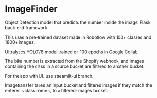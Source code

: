 # ImageFinder
Object Detection model that predicts the number inside the image.
Flask back-end framework.

This uses a pre-trained dataset made in Roboflow with 100+ classes and 1800+ images. 

Ultralytics YOLOV8 model trained on 100 epochs in Google Collab.

The bike number is extracted from the Shopify webhook, and images containing the class in a source bucket are filtered to another bucket.


For the app with UI, use streamlit-ui branch.

Imagetransfer takes an input bucket and filteres images if they match the entered ~class name~, to a filtered-images bucket.